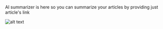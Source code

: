 AI summarizer is here so you can summarize your articles by providing just article's link


![alt text](https://user-images.githubusercontent.com/81036521/233821119-96fc58cf-2551-4661-a6de-b885a129487c.JPG)
